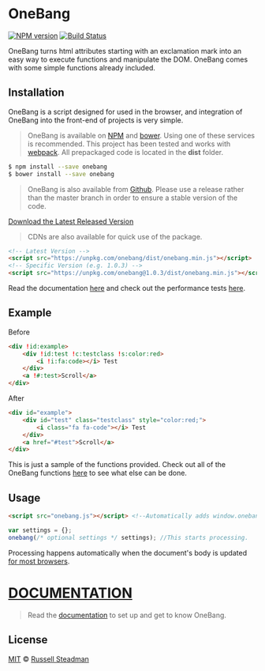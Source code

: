 # OneBang 
[![NPM version](https://nodei.co/npm/onebang.png)](https://npmjs.com/package/onebang)
[![Build Status](https://travis-ci.org/teamtofu/onebang.svg?branch=master)](https://travis-ci.org/teamtofu/onebang)

OneBang turns html attributes starting with an exclamation mark into an easy way to execute functions and manipulate the DOM. OneBang comes with some simple functions already included.

## Installation

OneBang is a script designed for used in the browser, and integration of OneBang into the front-end of projects is very simple.

> OneBang is available on [NPM](https://www.npmjs.com/package/onebang) and [bower](https://bower.io/). Using one of these services is recommended. This project has been tested and works with [webpack](https://webpack.js.org/). All prepackaged code is located in the __dist__ folder.

```sh
$ npm install --save onebang
$ bower install --save onebang
```

> OneBang is also available from [Github](https://github.com/teamtofu/onebang). Please use a release rather than the master branch in order to ensure a stable version of the code.

[Download the Latest Released Version](https://github.com/teamtofu/onebang/releases/latest)

> CDNs are also available for quick use of the package.

```html
<!-- Latest Version -->
<script src="https://unpkg.com/onebang/dist/onebang.min.js"></script>
<!-- Specific Version (e.g. 1.0.3) -->
<script src="https://unpkg.com/onebang@1.0.3/dist/onebang.min.js"></script>
```

Read the documentation [here](https://onebang.js.org/) and check out the performance tests [here](https://onebang.js.org/test/).

## Example

Before
```html
<div !id:example>
    <div !id:test !c:testclass !s:color:red>
        <i !i:fa:code></i> Test
    </div>
    <a !#:test>Scroll</a>
</div>
```

After
```html
<div id="example">
    <div id="test" class="testclass" style="color:red;">
        <i class="fa fa-code"></i> Test
    </div>
    <a href="#test">Scroll</a>
</div>
```

This is just a sample of the functions provided. Check out all of the OneBang functions [here](https://onebang.js.org/#1-functions) to see what else can be done.

## Usage

```html
<script src="onebang.js"></script> <!--Automatically adds window.onebang-->
```

```js
var settings = {};
onebang(/* optional settings */ settings); //This starts processing.
```

Processing happens automatically when the document's body is updated [for most browsers](http://caniuse.com/#feat=mutationobserver).

# [DOCUMENTATION](https://onebang.js.org/)

> Read the [documentation](https://onebang.js.org/) to set up and get to know OneBang.

## License

[MIT](https://opensource.org/licenses/MIT) © [Russell Steadman](https://github.com/teamtofu/onebang)